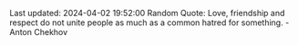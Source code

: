 Last updated: 2024-04-02 19:52:00
Random Quote: Love, friendship and respect do not unite people as much as a common hatred for something. - Anton Chekhov